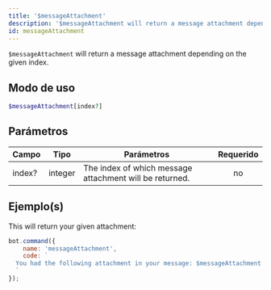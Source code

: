 ```yaml
---
title: '$messageAttachment'
description: '$messageAttachment will return a message attachment depending on the given index.'
id: messageAttachment
---
```


`$messageAttachment` will return a message attachment depending on the given index.

## Modo de uso

```php
$messageAttachment[index?]
```

## Parámetros

| Campo  | Tipo    | Parámetros                                              | Requerido |
| ------ | ------- | ------------------------------------------------------- |:---------:|
| index? | integer | The index of which message attachment will be returned. |    no     |

## Ejemplo(s)

This will return your given attachment:

```javascript
bot.command({
    name: 'messageAttachment',
    code: `
  You had the following attachment in your message: $messageAttachment
  `
});
```
